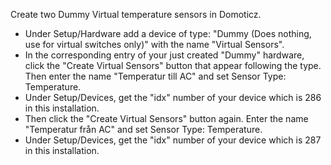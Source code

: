 Create two Dummy Virtual temperature sensors in Domoticz.

* Under Setup/Hardware add a device of type: "Dummy (Does nothing, use for virtual switches only)" with the name "Virtual Sensors".
* In the corresponding entry of your just created "Dummy" hardware, click the "Create Virtual Sensors" button that appear following the type. Then enter the name "Temperatur till AC" and set Sensor Type: Temperature.
* Under Setup/Devices, get the "idx" number of your device which is 286 in this installation.
* Then click the "Create Virtual Sensors" button again. Enter the name "Temperatur från AC" and set Sensor Type: Temperature.
* Under Setup/Devices, get the "idx" number of your device which is 287 in this installation.
